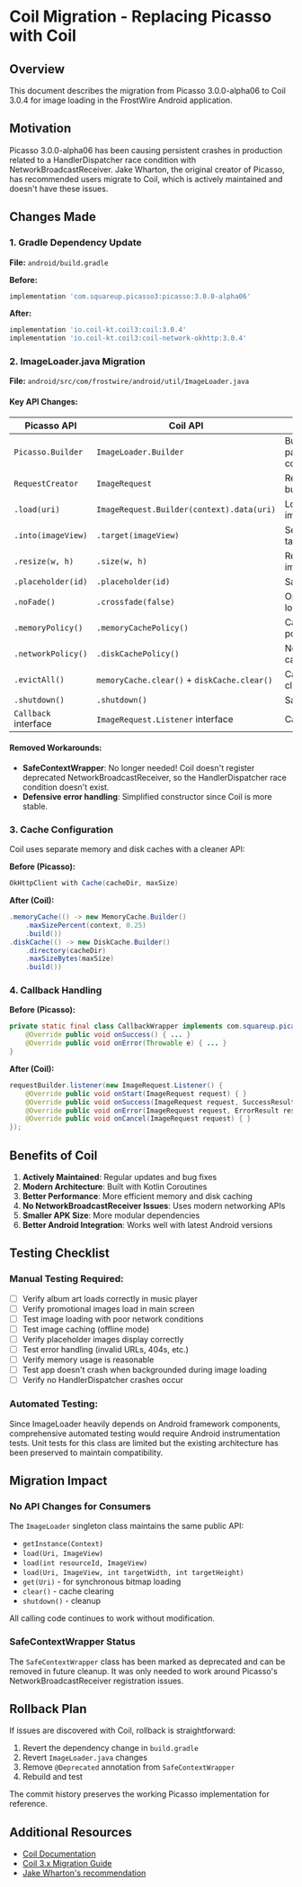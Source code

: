 # Coil Migration - Replacing Picasso with Coil

## Overview
This document describes the migration from Picasso 3.0.0-alpha06 to Coil 3.0.4 for image loading in the FrostWire Android application.

## Motivation
Picasso 3.0.0-alpha06 has been causing persistent crashes in production related to a HandlerDispatcher race condition with NetworkBroadcastReceiver. Jake Wharton, the original creator of Picasso, has recommended users migrate to Coil, which is actively maintained and doesn't have these issues.

## Changes Made

### 1. Gradle Dependency Update
**File:** `android/build.gradle`

**Before:**
```gradle
implementation 'com.squareup.picasso3:picasso:3.0.0-alpha06'
```

**After:**
```gradle
implementation 'io.coil-kt.coil3:coil:3.0.4'
implementation 'io.coil-kt.coil3:coil-network-okhttp:3.0.4'
```

### 2. ImageLoader.java Migration
**File:** `android/src/com/frostwire/android/util/ImageLoader.java`

#### Key API Changes:

| Picasso API | Coil API | Notes |
|-------------|----------|-------|
| `Picasso.Builder` | `ImageLoader.Builder` | Builder pattern for configuration |
| `RequestCreator` | `ImageRequest` | Request building |
| `.load(uri)` | `ImageRequest.Builder(context).data(uri)` | Loading images |
| `.into(imageView)` | `.target(imageView)` | Setting target view |
| `.resize(w, h)` | `.size(w, h)` | Resizing images |
| `.placeholder(id)` | `.placeholder(id)` | Same API |
| `.noFade()` | `.crossfade(false)` | Opposite logic |
| `.memoryPolicy()` | `.memoryCachePolicy()` | Cache policies |
| `.networkPolicy()` | `.diskCachePolicy()` | Network/disk cache |
| `.evictAll()` | `memoryCache.clear()` + `diskCache.clear()` | Cache clearing |
| `.shutdown()` | `.shutdown()` | Same API |
| `Callback` interface | `ImageRequest.Listener` interface | Callbacks |

#### Removed Workarounds:
- **SafeContextWrapper**: No longer needed! Coil doesn't register deprecated NetworkBroadcastReceiver, so the HandlerDispatcher race condition doesn't exist.
- **Defensive error handling**: Simplified constructor since Coil is more stable.

### 3. Cache Configuration
Coil uses separate memory and disk caches with a cleaner API:

**Before (Picasso):**
```java
OkHttpClient with Cache(cacheDir, maxSize)
```

**After (Coil):**
```java
.memoryCache(() -> new MemoryCache.Builder()
    .maxSizePercent(context, 0.25)
    .build())
.diskCache(() -> new DiskCache.Builder()
    .directory(cacheDir)
    .maxSizeBytes(maxSize)
    .build())
```

### 4. Callback Handling
**Before (Picasso):**
```java
private static final class CallbackWrapper implements com.squareup.picasso3.Callback {
    @Override public void onSuccess() { ... }
    @Override public void onError(Throwable e) { ... }
}
```

**After (Coil):**
```java
requestBuilder.listener(new ImageRequest.Listener() {
    @Override public void onStart(ImageRequest request) { }
    @Override public void onSuccess(ImageRequest request, SuccessResult result) { }
    @Override public void onError(ImageRequest request, ErrorResult result) { }
    @Override public void onCancel(ImageRequest request) { }
});
```

## Benefits of Coil

1. **Actively Maintained**: Regular updates and bug fixes
2. **Modern Architecture**: Built with Kotlin Coroutines
3. **Better Performance**: More efficient memory and disk caching
4. **No NetworkBroadcastReceiver Issues**: Uses modern networking APIs
5. **Smaller APK Size**: More modular dependencies
6. **Better Android Integration**: Works well with latest Android versions

## Testing Checklist

### Manual Testing Required:
- [ ] Verify album art loads correctly in music player
- [ ] Verify promotional images load in main screen
- [ ] Test image loading with poor network conditions
- [ ] Test image caching (offline mode)
- [ ] Verify placeholder images display correctly
- [ ] Test error handling (invalid URLs, 404s, etc.)
- [ ] Verify memory usage is reasonable
- [ ] Test app doesn't crash when backgrounded during image loading
- [ ] Verify no HandlerDispatcher crashes occur

### Automated Testing:
Since ImageLoader heavily depends on Android framework components, comprehensive automated testing would require Android instrumentation tests. Unit tests for this class are limited but the existing architecture has been preserved to maintain compatibility.

## Migration Impact

### No API Changes for Consumers
The `ImageLoader` singleton class maintains the same public API:
- `getInstance(Context)`
- `load(Uri, ImageView)`
- `load(int resourceId, ImageView)`
- `load(Uri, ImageView, int targetWidth, int targetHeight)`
- `get(Uri)` - for synchronous bitmap loading
- `clear()` - cache clearing
- `shutdown()` - cleanup

All calling code continues to work without modification.

### SafeContextWrapper Status
The `SafeContextWrapper` class has been marked as deprecated and can be removed in future cleanup. It was only needed to work around Picasso's NetworkBroadcastReceiver registration issues.

## Rollback Plan

If issues are discovered with Coil, rollback is straightforward:

1. Revert the dependency change in `build.gradle`
2. Revert `ImageLoader.java` changes
3. Remove `@Deprecated` annotation from `SafeContextWrapper`
4. Rebuild and test

The commit history preserves the working Picasso implementation for reference.

## Additional Resources

- [Coil Documentation](https://coil-kt.github.io/coil/)
- [Coil 3.x Migration Guide](https://coil-kt.github.io/coil/upgrading_to_coil3/)
- [Jake Wharton's recommendation](https://github.com/square/picasso/issues/2283#issuecomment-1142415341)
